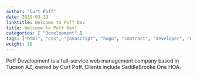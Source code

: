 ```yaml
---
author: "Curt Poff"
date: 2019-03-19
linktitle: Welcome to Poff Dev
title: Welcome to Poff Dev!
categories: [ "Development" ]
tags: ["html", "css", "javascript", "hugo", "contract", "developer", "web", "responsive", "netlify", "static site generator", "mobile"]
weight: 10
---
```


Poff Development is a full-service web management company based in Tucson AZ, owned by Curt Poff. Clients include SaddleBrooke One HOA.

